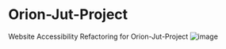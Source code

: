 # Orion-Jut-Project 



Website Accessibility Refactoring for Orion-Jut-Project
![image](https://github.com/1SimonaM/Orion-Jut-Project/assets/162058040/5c6ff926-5430-47ee-ba01-7a675691d2e6)

